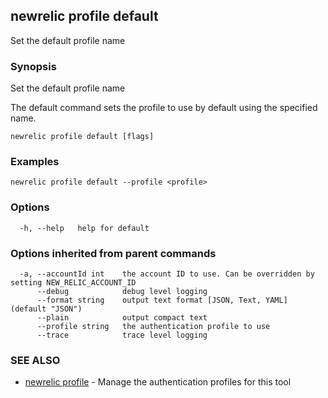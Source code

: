 ## newrelic profile default

Set the default profile name

### Synopsis

Set the default profile name

The default command sets the profile to use by default using the specified name.


```
newrelic profile default [flags]
```

### Examples

```
newrelic profile default --profile <profile>
```

### Options

```
  -h, --help   help for default
```

### Options inherited from parent commands

```
  -a, --accountId int    the account ID to use. Can be overridden by setting NEW_RELIC_ACCOUNT_ID
      --debug            debug level logging
      --format string    output text format [JSON, Text, YAML] (default "JSON")
      --plain            output compact text
      --profile string   the authentication profile to use
      --trace            trace level logging
```

### SEE ALSO

* [newrelic profile](newrelic_profile.md)	 - Manage the authentication profiles for this tool


